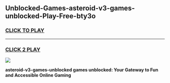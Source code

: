 
## Unblocked-Games-asteroid-v3-games-unblocked-Play-Free-bty3o
<h3>
<a href="https://premium76.site?title=asteroid-v3-games-unblocked&ref=18A1">CLICK TO PLAY</a></h3>
<hr>

<h3>
<a href="https://premium76.site?title=asteroid-v3-games-unblocked&ref=18A1">CLICK 2 PLAY</a>
  
</h3>

<a href="https://premium76.site?title=asteroid-v3-games-unblocked&ref=18A1"><img src="https://clearcache.store/games.png"></a>


**asteroid-v3-games-unblocked games unblocked: Your Gateway to Fun and Accessible Online Gaming**
